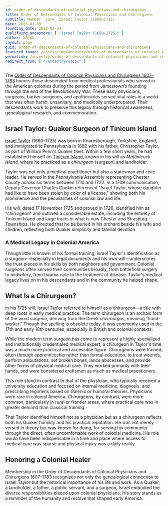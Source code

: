 ```yaml
---
id: order-of-descendants-of-colonial-physicians-and-chirurgiens
title: Order of Descendants of Colonial Physicians and Chirurgiens
subtitle: Member _jure_ Israel Taylor (1660–1725)
date: 2025-01-09
founding_date: 2022-03-24
qualifying_ancestors: [ "Israel Taylor (1660–1725)" ]
author: k3jph
layout: page
guid: order-of-descendants-of-colonial-physicians-and-chirurgiens
featured_image: /assets/img/ancestry/order-of-descendants-of-colonial-physicians-and-chirurgiens-1607-1783.webp
permalink: /ancestry/order-of-descendants-of-colonial-physicians-and-chirurgiens
redirect_from: [ "/ancestry/odcpc" ]
---
```


The [Order of Descendants of Colonial Physicians and Chirurgiens
1607–1783](https://ordercolonialpandc.weebly.com/) honors those descended from
medical professionals who served in the American colonies during the period from
Jamestown’s founding through the end of the Revolutionary War. These early
physicians, surgeons, barber-surgeons, and apothecaries served vital roles in a
world that was often harsh, unsanitary, and medically underprepared. Their
descendants work to preserve this legacy through historical awareness,
genealogical research, and commemoration.

## Israel Taylor: Quaker Surgeon of Tinicum Island

[Israel Taylor](https://www.wikitree.com/wiki/Taylor-32361) (1660–1725) was born
in Knaresborough, Yorkshire, England, and immigrated to Pennsylvania in 1682
with his father, Christopher Taylor, as part of William Penn's Quaker fleet.
Within a few short years, he had established himself on [Tinicum
Island](https://explorepahistory.com/hmarker.php?markerId=1-A-2B), known in his
will as *Mattinicuck Island*, where he practiced as a *chirurgeon* (surgeon) and
landholder.

Taylor was not only a medical practitioner but also a statesman and civic
leader. He served in the Pennsylvania Assembly representing Chester County
across six terms between 1710 and 1722. In a 1709 communication, Deputy Governor
Charles Gookin referenced "Israel Taylor, whose daughter had like to have been
stolen by color of a license," showing both his prominence and the peculiarities
of colonial law and life.

His will, dated 17 November 1725 and proved in 1726, identified him as
"chirurgeon" and outlined a considerable estate, including the entirety of
Tinicum Island and large tracts in what is now Chester and Strasburg Townships.
He directed that he be buried in his orchard beside his wife and children,
reflecting both Quaker simplicity and familial devotion.

### A Medical Legacy in Colonial America

Though little is known of his formal training, Israel Taylor's identification as
a surgeon—especially in legal documents and his own will—underscores the trust
placed in his skills by both neighbors and government. Colonial surgeons often
served their communities broadly, from battlefield surgery to midwifery, from
trauma care to the treatment of disease. Taylor's medical legacy lives on in his
descendants and in the community he helped shape.

## What Is a Chirurgeon?

In his 1725 will, Israel Taylor referred to himself as a chirurgeon—a title with
deep roots in early medical practice. The term chirurgeon is an archaic form of
the word surgeon, deriving from the Greek _cheirourgos_, meaning "hand-worker."
Though the spelling is obsolete today, it was commonly used in the 17th and
early 18th centuries, especially in British and colonial contexts.

While the modern term surgeon has come to represent a highly specialized and
institutionally credentialed medical expert, a chirurgeon in Taylor's time was a
much more practical and accessible figure. Chirurgeons were trained, often
through apprenticeship rather than formal education, to treat wounds, perform
amputations, set broken bones, lance abscesses, and provide other forms of
physical medical care. They worked primarily with their hands, and were
considered craftsmen as much as medical practitioners.

This role stood in contrast to that of the physician, who typically received a
university education and focused on internal medicine, diagnosis, and
prescribing regimens based on Galenic or humoral theories. Physicians were rare
in colonial America. Chirurgeons, by contrast, were more common, particularly in
rural or frontier areas, where practical care was in greater demand than
classical training.

That Taylor identified himself not as a physician but as a chirurgeon reflects
both his Quaker humility and his practical reputation. He was not merely versed
in theory but was known for doing, for serving his community through the direct,
often uncomfortable work of colonial medicine. His role would have been
indispensable in a time and place where access to medical care was sparse and
physical injury was a daily reality.

## Honoring a Colonial Healer

Membership in the Order of Descendants of Colonial Physicians and Chirurgiens
1607–1783 recognizes not only the genealogical connection to Israel Taylor but
the historical importance of his life and work. As a Quaker, a landholder, a
father, a public servant, and a surgeon, Israel embodied the diverse
responsibilities placed upon colonial physicians. His story stands as a reminder
of the humanity and resolve that shaped early America.
